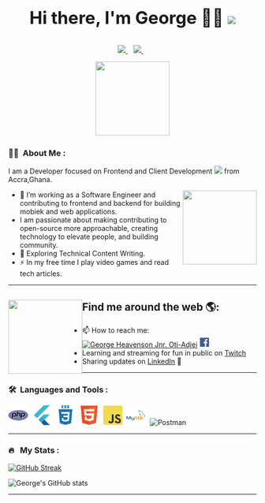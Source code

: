<h1 align="center" style="display: block; font-size: 2.5em; font-weight: bold; margin-block-start: 1em; margin-block-end: 1em;">  
   Hi there, I'm George 👨‍💻 <img src="https://media.giphy.com/media/hvRJCLFzcasrR4ia7z/giphy.gif" width="40"></h3>
   <p align='center'>
  
  <a href="https://www.linkedin.com/in/george-jnr-oti-adjei/">
    <img src="https://img.shields.io/badge/linkedin-%230077B5.svg?&style=for-the-badge&logo=linkedin&logoColor=white" />
  </a>&nbsp;&nbsp;
  <a href="https://mobile.twitter.com/oti__adjei">
    <img src="https://img.shields.io/badge/twitter-%23E4405F.svg?&style=for-the-badge&logo=instagram&logoColor=white" />        
  </a>&nbsp;&nbsp;
</h1>


<p align="center"><img src="https://media.giphy.com/media/dWesBcTLavkZuG35MI/giphy.gif" width="150" height="150"/></p>


### :man_technologist: &nbsp;About Me :

I am a Developer focused on Frontend and Client Development  <img src="https://media.giphy.com/media/WUlplcMpOCEmTGBtBW/giphy.gif" width="30"> from Accra,Ghana.
  
<img align="right" width="150" height="150" src="https://media.giphy.com/media/M9gbBd9nbDrOTu1Mqx/giphy.gif" >
  
- 🔭 I’m working as a Software Engineer and contributing to frontend and backend for building mobiek and web applications.
-   I am passionate about making contributing to open-source more approachable, creating technology to elevate people, and building community.
- 🌱 Exploring Technical Content Writing.
- ⚡ In my free time I play video games and read tech articles.

---

## Find me around the web 🌎: <a href="https://github.com/sponsors/M0nica"><img align="left" width="150" height="150" src="https://github.com/M0nica/M0nica/blob/main/octomonica/m0nica-octocat-rotating.gif?raw=true"></a>
- 📫 How to reach me: &nbsp; <a  href="https://instagram.com/oti__adjei"><img  alt="George Heavenson Jnr. Oti-Adjei"  src="https://github.com/devicons/devicon/blob/master/icons/instagram/instagram-original.svg" width="20"/></a> <a href="https://m.facebook.com/Hcgeorge"><img  alt="License"  src="https://github.com/devicons/devicon/blob/master/icons/facebook/facebook-original.svg" width="20"></a>
- Learning and streaming for fun in public on <a href="https://www.twitch.tv/blacktechdiva">Twitch</a>
- Sharing updates on <a href="https://www.linkedin.com/in/georg-jrr/">LinkedIn</a> 💼

---

### 🛠 &nbsp;Languages and Tools :

<p>
<img src="https://github.com/devicons/devicon/blob/master/icons/php/php-original.svg" title="PHP" alt="PHP" width="40" height="40"/>&nbsp;
<img src="https://github.com/devicons/devicon/blob/master/icons/flutter/flutter-original.svg" title="Flutter" alt="Flutter" width="40" height="40"/>&nbsp;
<img src="https://github.com/devicons/devicon/blob/master/icons/css3/css3-plain-wordmark.svg"  title="CSS3" alt="CSS" width="40" height="40"/>&nbsp;
<img src="https://github.com/devicons/devicon/blob/master/icons/html5/html5-original.svg" title="HTML5" alt="HTML" width="40" height="40"/>&nbsp;
<img src="https://github.com/devicons/devicon/blob/master/icons/javascript/javascript-original.svg" title="JavaScript" alt="JavaScript" width="40" height="40"/>&nbsp;
<img src="https://github.com/devicons/devicon/blob/master/icons/mysql/mysql-original-wordmark.svg" title="MySQL"  alt="MySQL" width="40" height="40"/>&nbsp;
<img src="https://www.vectorlogo.zone/logos/getpostman/getpostman-icon.svg" title="Postman"  alt="Postman" width="40" height="40"/>&nbsp;
</p>

---

### 🔥 &nbsp; My Stats :
[![GitHub Streak](https://github-readme-streak-stats.herokuapp.com?user=oti-adjei&theme=calm&hide_border=true)](https://git.io/streak-stats)

![George's GitHub stats](https://github-readme-stats.vercel.app/api?username=oti-adjei&show_icons=true&theme=vue)

---

<!---
 <img align="center" src="https://repository-images.githubusercontent.com/481693647/30e3dbdf-e2ab-4288-b7c3-7110083fe296" alt="My Banner Missing ):" style="width:100%;height:100%"/>  
I'm a software engineer who is passionate about making contributing to open-source more approachable, creating technology to elevate people, and building community. Some technologies I enjoy working with include ReactJS, Jamstack (JavaScript, APIs + Markup) and GraphQL. In 2020, I was selected to be an inaugural <a href="https://stars.github.com/">GitHub Star 🌟</a> based on my involvement in the tech community.  My interest in the React ecosystem led me to launch <a href="https://www.reactrobins.com/">React Robins</a>, a community for women and non-binary ReactJS developers.
[![Top Langs](https://github-readme-stats.vercel.app/api/top-langs/?username=itsZed0&layout=compact&theme=vision-friendly-dark)](https://github.com/anuraghazra/github-readme-stats)
oti-adjei/oti-adjei is a ✨ special ✨ repository because its `README.md` (this file) appears on your GitHub profile.
You can click the Preview link to take a look at your changes.
- 👋 Hi, I’m @oti-adjei
- 👀 I’m interested in ...
- 🌱 I’m currently learning ...
- 💞️ I’m looking to collaborate on ...
- 📫 How to reach me ...
<a href="https://www.linkedin.com/in/kakbar"><img src="https://img.shields.io/badge/LinkedIn-blue?style=for-the-badge&logo=linkedin&logoColor=white" alt="LinkedIn Badge"></a>
</p>
<p align="center">
<a href="https://www.buymeacoffee.com/zed0" target="_blank"><img src="https://cdn.buymeacoffee.com/buttons/default-orange.png" alt="Buy Me A Coffee" height="41" width="174"></a>
</p>
<p align="center"><img src="https://komarev.com/ghpvc/?username=kakbar&style=flat-square&color=blue" alt=""></p> 
<img src="https://github.com/devicons/devicon/blob/master/icons/redux/redux-original.svg" title="Redux" alt="Redux " width="40" height="40"/>&nbsp;
<img src="https://github.com/devicons/devicon/blob/master/icons/spring/spring-original-wordmark.svg" title="Spring" alt="Spring" width="40" height="40"/>&nbsp;
<img src="https://github.com/devicons/devicon/blob/master/icons/gatsby/gatsby-original.svg" title="Gatsby"  alt="Gatsby" width="40" height="40"/>&nbsp;
<img src="https://github.com/devicons/devicon/blob/master/icons/git/git-original-wordmark.svg" title="Git" **alt="Git" width="40" height="40"/>&nbsp;
<img src="https://github.com/devicons/devicon/blob/master/icons/amazonwebservices/amazonwebservices-plain-wordmark.svg" title="AWS" alt="AWS" width="40" height="40"/>&nbsp;
<img src="https://github.com/devicons/devicon/blob/master/icons/react/react-original-wordmark.svg" title="React" alt="React" width="40" height="40"/>&nbsp;
<img src="https://github.com/devicons/devicon/blob/master/icons/materialui/materialui-original.svg" title="Material UI" alt="Material UI" width="40" height="40"/>&nbsp;
--->
